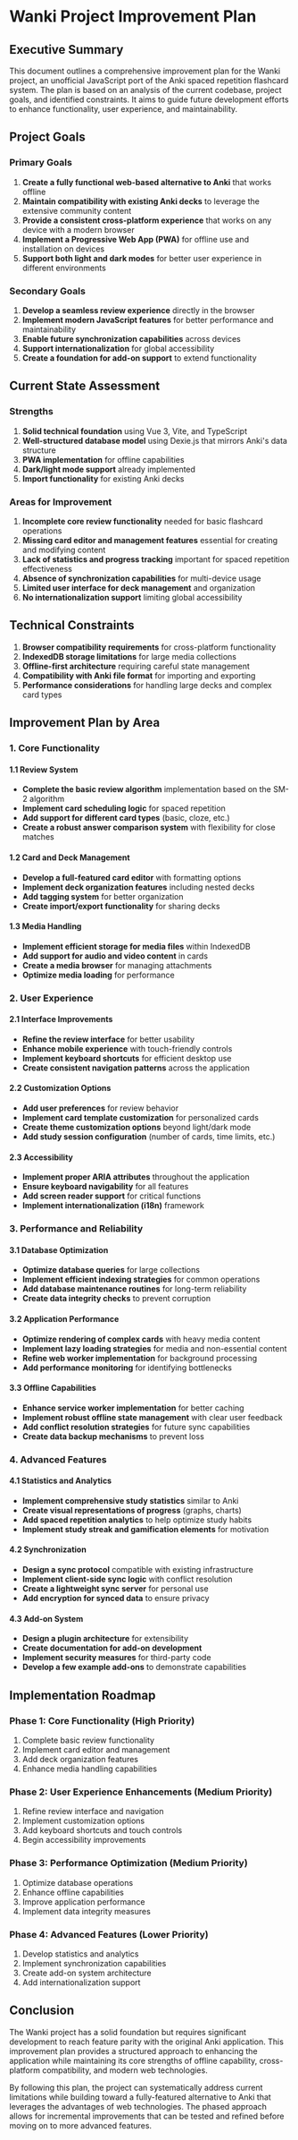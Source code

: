 # Wanki Project Improvement Plan

## Executive Summary

This document outlines a comprehensive improvement plan for the Wanki project, an unofficial JavaScript port of the Anki spaced repetition flashcard system. The plan is based on an analysis of the current codebase, project goals, and identified constraints. It aims to guide future development efforts to enhance functionality, user experience, and maintainability.

## Project Goals

### Primary Goals
1. **Create a fully functional web-based alternative to Anki** that works offline
2. **Maintain compatibility with existing Anki decks** to leverage the extensive community content
3. **Provide a consistent cross-platform experience** that works on any device with a modern browser
4. **Implement a Progressive Web App (PWA)** for offline use and installation on devices
5. **Support both light and dark modes** for better user experience in different environments

### Secondary Goals
1. **Develop a seamless review experience** directly in the browser
2. **Implement modern JavaScript features** for better performance and maintainability
3. **Enable future synchronization capabilities** across devices
4. **Support internationalization** for global accessibility
5. **Create a foundation for add-on support** to extend functionality

## Current State Assessment

### Strengths
1. **Solid technical foundation** using Vue 3, Vite, and TypeScript
2. **Well-structured database model** using Dexie.js that mirrors Anki's data structure
3. **PWA implementation** for offline capabilities
4. **Dark/light mode support** already implemented
5. **Import functionality** for existing Anki decks

### Areas for Improvement
1. **Incomplete core review functionality** needed for basic flashcard operations
2. **Missing card editor and management features** essential for creating and modifying content
3. **Lack of statistics and progress tracking** important for spaced repetition effectiveness
4. **Absence of synchronization capabilities** for multi-device usage
5. **Limited user interface for deck management** and organization
6. **No internationalization support** limiting global accessibility

## Technical Constraints

1. **Browser compatibility requirements** for cross-platform functionality
2. **IndexedDB storage limitations** for large media collections
3. **Offline-first architecture** requiring careful state management
4. **Compatibility with Anki file format** for importing and exporting
5. **Performance considerations** for handling large decks and complex card types

## Improvement Plan by Area

### 1. Core Functionality

#### 1.1 Review System
- **Complete the basic review algorithm** implementation based on the SM-2 algorithm
- **Implement card scheduling logic** for spaced repetition
- **Add support for different card types** (basic, cloze, etc.)
- **Create a robust answer comparison system** with flexibility for close matches

#### 1.2 Card and Deck Management
- **Develop a full-featured card editor** with formatting options
- **Implement deck organization features** including nested decks
- **Add tagging system** for better organization
- **Create import/export functionality** for sharing decks

#### 1.3 Media Handling
- **Implement efficient storage for media files** within IndexedDB
- **Add support for audio and video content** in cards
- **Create a media browser** for managing attachments
- **Optimize media loading** for performance

### 2. User Experience

#### 2.1 Interface Improvements
- **Refine the review interface** for better usability
- **Enhance mobile experience** with touch-friendly controls
- **Implement keyboard shortcuts** for efficient desktop use
- **Create consistent navigation patterns** across the application

#### 2.2 Customization Options
- **Add user preferences** for review behavior
- **Implement card template customization** for personalized cards
- **Create theme customization options** beyond light/dark mode
- **Add study session configuration** (number of cards, time limits, etc.)

#### 2.3 Accessibility
- **Implement proper ARIA attributes** throughout the application
- **Ensure keyboard navigability** for all features
- **Add screen reader support** for critical functions
- **Implement internationalization (i18n)** framework

### 3. Performance and Reliability

#### 3.1 Database Optimization
- **Optimize database queries** for large collections
- **Implement efficient indexing strategies** for common operations
- **Add database maintenance routines** for long-term reliability
- **Create data integrity checks** to prevent corruption

#### 3.2 Application Performance
- **Optimize rendering of complex cards** with heavy media content
- **Implement lazy loading strategies** for media and non-essential content
- **Refine web worker implementation** for background processing
- **Add performance monitoring** for identifying bottlenecks

#### 3.3 Offline Capabilities
- **Enhance service worker implementation** for better caching
- **Implement robust offline state management** with clear user feedback
- **Add conflict resolution strategies** for future sync capabilities
- **Create data backup mechanisms** to prevent loss

### 4. Advanced Features

#### 4.1 Statistics and Analytics
- **Implement comprehensive study statistics** similar to Anki
- **Create visual representations of progress** (graphs, charts)
- **Add spaced repetition analytics** to help optimize study habits
- **Implement study streak and gamification elements** for motivation

#### 4.2 Synchronization
- **Design a sync protocol** compatible with existing infrastructure
- **Implement client-side sync logic** with conflict resolution
- **Create a lightweight sync server** for personal use
- **Add encryption for synced data** to ensure privacy

#### 4.3 Add-on System
- **Design a plugin architecture** for extensibility
- **Create documentation for add-on development**
- **Implement security measures** for third-party code
- **Develop a few example add-ons** to demonstrate capabilities

## Implementation Roadmap

### Phase 1: Core Functionality (High Priority)
1. Complete basic review functionality
2. Implement card editor and management
3. Add deck organization features
4. Enhance media handling capabilities

### Phase 2: User Experience Enhancements (Medium Priority)
1. Refine review interface and navigation
2. Implement customization options
3. Add keyboard shortcuts and touch controls
4. Begin accessibility improvements

### Phase 3: Performance Optimization (Medium Priority)
1. Optimize database operations
2. Enhance offline capabilities
3. Improve application performance
4. Implement data integrity measures

### Phase 4: Advanced Features (Lower Priority)
1. Develop statistics and analytics
2. Implement synchronization capabilities
3. Create add-on system architecture
4. Add internationalization support

## Conclusion

The Wanki project has a solid foundation but requires significant development to reach feature parity with the original Anki application. This improvement plan provides a structured approach to enhancing the application while maintaining its core strengths of offline capability, cross-platform compatibility, and modern web technologies.

By following this plan, the project can systematically address current limitations while building toward a fully-featured alternative to Anki that leverages the advantages of web technologies. The phased approach allows for incremental improvements that can be tested and refined before moving on to more advanced features.
